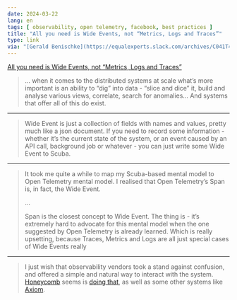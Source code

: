 ```yaml
---
date: 2024-03-22
lang: en
tags: [ observability, open telemetry, facebook, best practices ]
title: "All you need is Wide Events, not “Metrics, Logs and Traces”"
type: link
via: "[Gerald Benischke](https://equalexperts.slack.com/archives/C041T4BEHS4/p1711053324756439)"
---
```


[All you need is Wide Events, not “Metrics, Logs and Traces”](https://isburmistrov.substack.com/p/all-you-need-is-wide-events-not-metrics)

> … when it comes to the distributed systems at scale what’s more important is an ability to “dig” into data - “slice and dice” it, build and analyse various views, correlate, search for anomalies… And systems that offer all of this do exist.

---

> Wide Event is just a collection of fields with names and values, pretty much like a json document. If you need to record some information - whether it’s the current state of the system, or an event caused by an API call, background job or whatever - you can just write some Wide Event to Scuba.

---

> It took me quite a while to map my Scuba-based mental model to Open Telemetry mental model. I realised that Open Telemetry’s Span is, in fact, the Wide Event.
>
> …
>
> Span is the closest concept to Wide Event. The thing is - it’s extremely hard to advocate for this mental model when the one suggested by Open Telemetry is already learned. Which is really upsetting, because Traces, Metrics and Logs are all just special cases of Wide Events really

---

> I just wish that observability vendors took a stand against confusion, and offered a simple and natural way to interact with the system. [Honeycomb](https://www.honeycomb.io/) seems is [doing that](https://x.com/mipsytipsy/status/1738048200630792245?s=20), as well as some other systems like [Axiom](https://axiom.co/).
